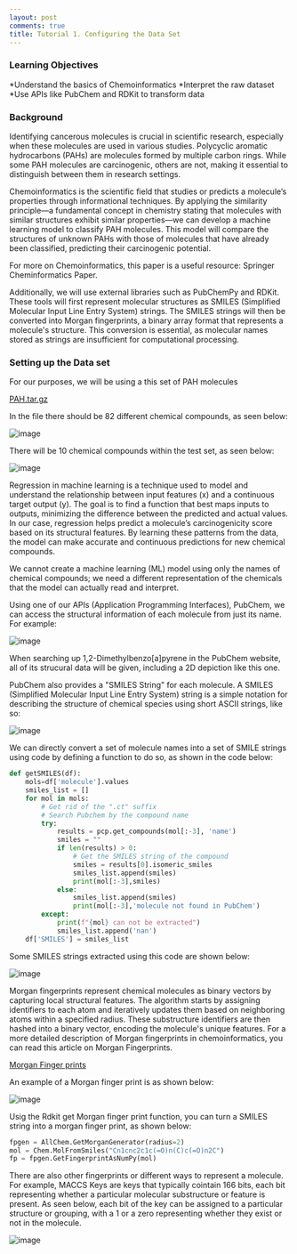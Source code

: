 ```yaml
---
layout: post
comments: true
title: Tutorial 1. Configuring the Data Set
---
```


### Learning Objectives
*Understand the basics of Chemoinformatics
*Interpret the raw dataset
*Use APIs like PubChem and RDKit to transform data

### Background
Identifying cancerous molecules is crucial in scientific research, especially when these molecules are used in various studies. Polycyclic aromatic hydrocarbons (PAHs) are molecules formed by multiple carbon rings. While some PAH molecules are carcinogenic, others are not, making it essential to distinguish between them in research settings.

Chemoinformatics is the scientific field that studies or predicts a molecule’s properties through informational techniques. By applying the similarity principle—a fundamental concept in chemistry stating that molecules with similar structures exhibit similar properties—we can develop a machine learning model to classify PAH molecules. This model will compare the structures of unknown PAHs with those of molecules that have already been classified, predicting their carcinogenic potential.

For more on Chemoinformatics, this paper is a useful resource: Springer Cheminformatics Paper.

Additionally, we will use external libraries such as PubChemPy and RDKit. These tools will first represent molecular structures as SMILES (Simplified Molecular Input Line Entry System) strings. The SMILES strings will then be converted into Morgan fingerprints, a binary array format that represents a molecule's structure. This conversion is essential, as molecular names stored as strings are insufficient for computational processing.

### Setting up the Data set

For our purposes, we will be using a this set of PAH molecules 

[PAH.tar.gz](https://github.com/user-attachments/files/17249526/PAH.tar.gz)

In the file there should be 82 different chemical compounds, as seen below:

![image](https://github.com/user-attachments/assets/9107b67e-1246-4779-8369-82a3a22395e2)


There will be 10 chemical compounds within the test set, as seen below: 

![image](https://github.com/user-attachments/assets/a9deb5ee-d6ee-459a-b967-082469919ea5)


Regression in machine learning is a technique used to model and understand the relationship between input features (x) and a continuous target output (y). The goal is to find a function that best maps inputs to outputs, minimizing the difference between the predicted and actual values. In our case, regression helps predict a molecule’s carcinogenicity score based on its structural features. By learning these patterns from the data, the model can make accurate and continuous predictions for new chemical compounds.

We cannot create a machine learning (ML) model using only the names of chemical compounds; we need a different representation of the chemicals that the model can actually read and interpret.

Using one of our APIs (Application Programming Interfaces), PubChem, we can access the structural information of each molecule from just its name. For example:

![image](https://github.com/user-attachments/assets/c66779db-6510-478c-9067-d9fe3da70cc0)


When searching up 1,2-Dimethylbenzo[a]pyrene in the PubChem website, all of its strucural data will be given, including a 2D depiction like this one.

PubChem also provides a "SMILES String" for each molecule. A SMILES (Simplified Molecular Input Line Entry System) string is a simple notation for describing the structure of chemical species using short ASCII strings, like so:

![image](https://github.com/user-attachments/assets/dd57bce0-d685-470c-a1d1-4f20695eb198)

We can directly convert a set of molecule names into a set of SMILE strings using code by defining a function to do so, as shown in the code below:

```python
def getSMILES(df):
    mols=df['molecule'].values
    smiles_list = []
    for mol in mols:
        # Get rid of the ".ct" suffix
        # Search Pubchem by the compound name
        try:
            results = pcp.get_compounds(mol[:-3], 'name')
            smiles = ""
            if len(results) > 0:
                # Get the SMILES string of the compound
                smiles = results[0].isomeric_smiles
                smiles_list.append(smiles)
                print(mol[:-3],smiles)
            else:
                smiles_list.append(smiles)
                print(mol[:-3],'molecule not found in PubChem')
        except:
            print(f"{mol} can not be extracted")
            smiles_list.append('nan')
    df['SMILES'] = smiles_list
```
Some SMILES strings extracted using this code are shown below:

![image](https://github.com/user-attachments/assets/dcaef858-b04c-495a-8058-89baab5b72b2)


Morgan fingerprints represent chemical molecules as binary vectors by capturing local structural features. The algorithm starts by assigning identifiers to each atom and iteratively updates them based on neighboring atoms within a specified radius. These substructure identifiers are then hashed into a binary vector, encoding the molecule's unique features. For a more detailed description of Morgan fingerprints in chemoinformatics, you can read this article on Morgan Fingerprints.

[Morgan Finger prints](https://darkomedin-datascience.medium.com/data-science-for-drug-discovery-research-morgan-fingerprints-using-alanine-and-testosterone-92a2c69dd765)

An example of a Morgan finger print is as shown below:

![image](https://github.com/user-attachments/assets/8e397101-b57a-47f2-82d2-27a32581b5a6)

Usig the Rdkit get Morgan finger print function, you can turn a SMILES string into a morgan finger print, as shown below:

```python
fpgen = AllChem.GetMorganGenerator(radius=2)
mol = Chem.MolFromSmiles("Cn1cnc2c1c(=O)n(C)c(=O)n2C")
fp = fpgen.GetFingerprintAsNumPy(mol)
```
There are also other fingerprints or different ways to represent a molecule. For example, MACCS Keys are keys that typically cointain 166 bits, each bit representing whether a particular molecular substructure or feature is present. As seen below, each bit of the key can be assigned to a particular structure or grouping, with a 1 or a zero representing whether they exist or not in the molecule.

![image](https://github.com/user-attachments/assets/80385ed3-3ad9-419e-bb80-be99750133de)



